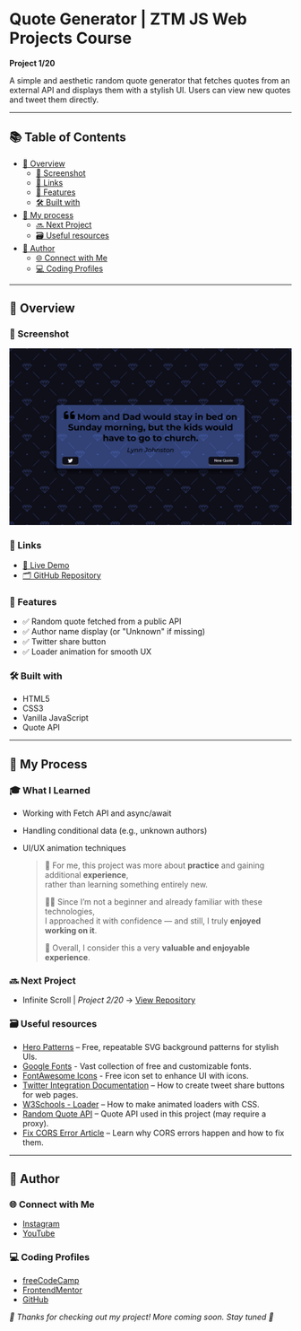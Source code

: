 # Quote Generator | ZTM JS Web Projects Course

**Project 1/20**

A simple and aesthetic random quote generator that fetches quotes from an external API and displays them with a stylish UI. Users can view new quotes and tweet them directly.

---

## 📚 Table of Contents

- [🔎 Overview](#-overview)
  - [📸 Screenshot](#-screenshot)
  - [🔗 Links](#-links)
  - [📌 Features](#-features)
  - [🛠️ Built with](#️-built-with)
- [🧠 My process](#-my-process)
  - [🔜 Next Project](#-next-project)
  - [🗃️ Useful resources](#️-useful-resources)
- [👤 Author](#-author)
  - [🌐 Connect with Me](#-connect-with-me)
  - [💻 Coding Profiles](#-coding-profiles)

---

## 🔎 Overview

### 📸 Screenshot

![Live Preview Screenshot](./assets/screenshot.jpg)

### 🔗 Links

- [🔴 Live Demo](https://dalascript.github.io/quote-generator/)
- [🗂️ GitHub Repository](https://github.com/DalaScript/quote-generator)

### 📌 Features

- ✅ Random quote fetched from a public API
- ✅ Author name display (or "Unknown" if missing)
- ✅ Twitter share button
- ✅ Loader animation for smooth UX

### 🛠️ Built with

- HTML5
- CSS3
- Vanilla JavaScript
- Quote API

---

## 🧠 My Process

### 🎓 What I Learned

- Working with Fetch API and async/await
- Handling conditional data (e.g., unknown authors)
- UI/UX animation techniques

  > 🚀 For me, this project was more about **practice** and gaining additional **experience**,  
  > rather than learning something entirely new.  
  >  
  > 👨‍💻 Since I’m not a beginner and already familiar with these technologies,  
  > I approached it with confidence — and still, I truly **enjoyed working on it**.  
  >  
  > 🎯 Overall, I consider this a very **valuable and enjoyable experience**.

### 🔜 Next Project

- Infinite Scroll | *Project 2/20* → [View Repository](https://github.com/DalaScript/infinite-scroll)

### 🗃️ Useful resources

- [Hero Patterns](https://heropatterns.com/) – Free, repeatable SVG background patterns for stylish UIs.
- [Google Fonts](https://fonts.google.com/) - Vast collection of free and customizable fonts.
- [FontAwesome Icons](https://fontawesome.com/icons?d=gallery&q=close&m=free) - Free icon set to enhance UI with icons.
- [Twitter Integration Documentation](https://developer.x.com/en/docs/x-for-websites/tweet-button/guides/web-intent) – How to create tweet share buttons for web pages.
- [W3Schools - Loader](https://www.w3schools.com/howto/howto_css_loader.asp) – How to make animated loaders with CSS.
- [Random Quote API](https://forismatic.com/en/api/) – Quote API used in this project (may require a proxy).
- [Fix CORS Error Article](https://medium.com/@dtkatz/3-ways-to-fix-the-cors-error-and-how-access-control-allow-origin-works-d97d55946d9) – Learn why CORS errors happen and how to fix them.

---

## 👤 Author

### 🌐 Connect with Me

- [Instagram](https://www.instagram.com/DalaScript)
- [YouTube](https://www.youtube.com/@DalaScript)

### 💻 Coding Profiles

- [freeCodeCamp](https://www.freecodecamp.org/DalaScript)
- [FrontendMentor](https://www.frontendmentor.io/profile/DalaScript)
- [GitHub](https://github.com/DalaScript)

*🙌 Thanks for checking out my project! More coming soon. Stay tuned 🚀*
